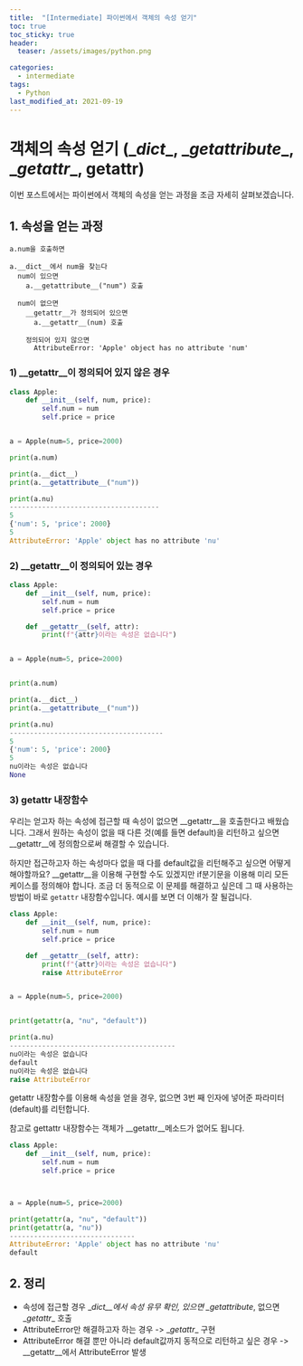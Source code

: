 ```yaml
---
title:  "[Intermediate] 파이썬에서 객체의 속성 얻기"
toc: true
toc_sticky: true
header:
  teaser: /assets/images/python.png

categories:
  - intermediate
tags:
  - Python
last_modified_at: 2021-09-19
---
```

# 객체의 속성 얻기 (\__dict__, \__getattribute__, \__getattr__,  getattr)

이번 포스트에서는 파이썬에서 객체의 속성을 얻는 과정을 조금 자세히 살펴보겠습니다.  

## 1. 속성을 얻는 과정  

```
a.num을 호출하면

a.__dict__에서 num을 찾는다
  num이 있으면
    a.__getattribute__("num") 호출
  
  num이 없으면
    __getattr__가 정의되어 있으면
      a.__getattr__(num) 호출
    
    정의되어 있지 않으면
      AttributeError: 'Apple' object has no attribute 'num'
```

### 1) __getattr__이 정의되어 있지 않은 경우

```python
class Apple:
    def __init__(self, num, price):
        self.num = num
        self.price = price


a = Apple(num=5, price=2000)

print(a.num)

print(a.__dict__)
print(a.__getattribute__("num"))

print(a.nu)
-------------------------------------
5
{'num': 5, 'price': 2000}
5
AttributeError: 'Apple' object has no attribute 'nu'
```

### 2) __getattr__이 정의되어 있는 경우  

```python
class Apple:
    def __init__(self, num, price):
        self.num = num
        self.price = price

    def __getattr__(self, attr):
        print(f"{attr}이라는 속성은 없습니다")


a = Apple(num=5, price=2000)


print(a.num)

print(a.__dict__)
print(a.__getattribute__("num"))

print(a.nu)
--------------------------------------
5
{'num': 5, 'price': 2000}
5
nu이라는 속성은 없습니다
None
```

### 3) getattr 내장함수
우리는 얻고자 하는 속성에 접근할 때 속성이 없으면 \__getattr__을 호출한다고 배웠습니다. 그래서 원하는 속성이 없을 때 다른 것(예를 들면 default)을 리턴하고 싶으면 \__getattr__에 정의함으로써 해결할 수 있습니다.  

하지만 접근하고자 하는 속성마다 없을 때 다를 default값을 리턴해주고 싶으면 어떻게 해야할까요? \__getattr__을 이용해 구현할 수도 있겠지만 if분기문을 이용해 미리 모든 케이스를 정의해야 합니다. 조금 더 동적으로 이 문제를 해결하고 싶은데 그 때 사용하는 방법이 바로 `getattr` 내장함수입니다. 예시를 보면 더 이해가 잘 될겁니다.  

```python
class Apple:
    def __init__(self, num, price):
        self.num = num
        self.price = price

    def __getattr__(self, attr):
        print(f"{attr}이라는 속성은 없습니다")
        raise AttributeError


a = Apple(num=5, price=2000)


print(getattr(a, "nu", "default"))

print(a.nu)
-----------------------------------------
nu이라는 속성은 없습니다
default
nu이라는 속성은 없습니다
raise AttributeError
```

getattr 내장함수를 이용해 속성을 얻을 경우, 없으면 3번 째 인자에 넣어준 파라미터(default)를 리턴합니다.  

참고로 gettattr 내장함수는 객체가 \__getattr__메소드가 없어도 됩니다.  

```python
class Apple:
    def __init__(self, num, price):
        self.num = num
        self.price = price



a = Apple(num=5, price=2000)

print(getattr(a, "nu", "default"))
print(getattr(a, "nu"))
-------------------------------
AttributeError: 'Apple' object has no attribute 'nu'
default
```
## 2. 정리

- 속성에 접근할 경우 \__dict__에서 속성 유무 확인, 있으면 \__getattribute__, 없으면 \__getattr__ 호출
- AttributeError만 해결하고자 하는 경우 -> \__getattr__ 구현
- AttributeError 해결 뿐만 아니라 default값까지 동적으로 리턴하고 싶은 경우 -> \__getattr__에서 AttributeError 발생